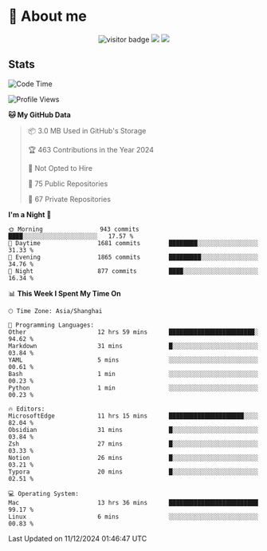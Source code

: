 <!-- ![](https://youpai.roccoshi.top/img/20200804214216.png) -->

# 🧐 About me
 
<p align="center">
<img src="https://visitor-badge.laobi.icu/badge?page_id=Lincest.Lincest&title=hits" alt="visitor badge"/>
<a href="mailto:imroccoshi@gmail.com"><img src="https://img.shields.io/badge/gmail-imroccoshi%40gmail.com-red"></a>
<a href="https://blog.roccoshi.top"><img src="https://img.shields.io/badge/blog-roccoshi-green"></a>
</p>

## Stats

<!--START_SECTION:waka-->
![Code Time](http://img.shields.io/badge/Code%20Time-1%2C765%20hrs%2034%20mins-blue)

![Profile Views](http://img.shields.io/badge/Profile%20Views-0-blue)

**🐱 My GitHub Data** 

> 📦 3.0 MB Used in GitHub's Storage 
 > 
> 🏆 463 Contributions in the Year 2024
 > 
> 🚫 Not Opted to Hire
 > 
> 📜 75 Public Repositories 
 > 
> 🔑 67 Private Repositories 
 > 
**I'm a Night 🦉** 

```text
🌞 Morning                943 commits         ████░░░░░░░░░░░░░░░░░░░░░   17.57 % 
🌆 Daytime                1681 commits        ████████░░░░░░░░░░░░░░░░░   31.33 % 
🌃 Evening                1865 commits        █████████░░░░░░░░░░░░░░░░   34.76 % 
🌙 Night                  877 commits         ████░░░░░░░░░░░░░░░░░░░░░   16.34 % 
```


📊 **This Week I Spent My Time On** 

```text
🕑︎ Time Zone: Asia/Shanghai

💬 Programming Languages: 
Other                    12 hrs 59 mins      ████████████████████████░   94.62 % 
Markdown                 31 mins             █░░░░░░░░░░░░░░░░░░░░░░░░   03.84 % 
YAML                     5 mins              ░░░░░░░░░░░░░░░░░░░░░░░░░   00.61 % 
Bash                     1 min               ░░░░░░░░░░░░░░░░░░░░░░░░░   00.23 % 
Python                   1 min               ░░░░░░░░░░░░░░░░░░░░░░░░░   00.23 % 

🔥 Editors: 
MicrosoftEdge            11 hrs 15 mins      █████████████████████░░░░   82.04 % 
Obsidian                 31 mins             █░░░░░░░░░░░░░░░░░░░░░░░░   03.84 % 
Zsh                      27 mins             █░░░░░░░░░░░░░░░░░░░░░░░░   03.33 % 
Notion                   26 mins             █░░░░░░░░░░░░░░░░░░░░░░░░   03.21 % 
Typora                   20 mins             █░░░░░░░░░░░░░░░░░░░░░░░░   02.51 % 

💻 Operating System: 
Mac                      13 hrs 36 mins      █████████████████████████   99.17 % 
Linux                    6 mins              ░░░░░░░░░░░░░░░░░░░░░░░░░   00.83 % 
```


 Last Updated on 11/12/2024 01:46:47 UTC
<!--END_SECTION:waka-->


